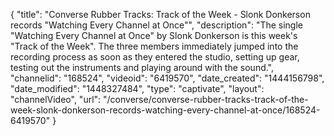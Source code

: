 {
    "title": "Converse Rubber Tracks: Track of the Week - Slonk Donkerson records \"Watching Every Channel at Once\"",
    "description": "The single \"Watching Every Channel at Once\" by Slonk Donkerson is this week's \"Track of the Week\". The three members immediately jumped into the recording process as soon as they entered the studio, setting up gear, testing out the instruments and playing around with the sound.",
    "channelid": "168524",
    "videoid": "6419570",
    "date_created": "1444156798",
    "date_modified": "1448327484",
    "type": "captivate",
    "layout": "channelVideo",
    "url": "\/converse\/converse-rubber-tracks-track-of-the-week-slonk-donkerson-records-watching-every-channel-at-once\/168524-6419570"
}